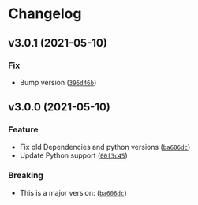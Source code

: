 # Changelog

<!--next-version-placeholder-->

## v3.0.1 (2021-05-10)
### Fix
* Bump version ([`396d46b`](https://github.com/chrismaille/cabrita/commit/396d46bb9a84342658cadefc1d0cbb5237b2d205))

## v3.0.0 (2021-05-10)
### Feature
* Fix old Dependencies and python versions ([`ba606dc`](https://github.com/chrismaille/cabrita/commit/ba606dcc168584f7349c22edd0c7a246962ea330))
* Update Python support ([`00f3c45`](https://github.com/chrismaille/cabrita/commit/00f3c453f408911c04d8bf5796ecfd00072ca126))

### Breaking
* This is a major version: ([`ba606dc`](https://github.com/chrismaille/cabrita/commit/ba606dcc168584f7349c22edd0c7a246962ea330))
